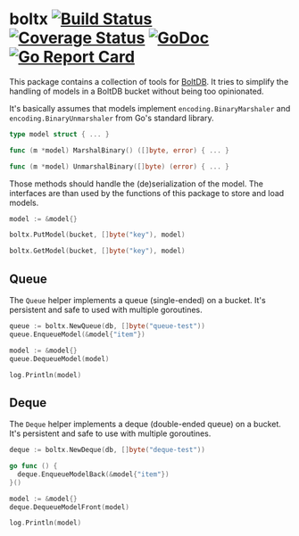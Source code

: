 # boltx [![Build Status](https://travis-ci.org/simia-tech/boltx.svg?branch=master)](https://travis-ci.org/simia-tech/boltx) [![Coverage Status](https://coveralls.io/repos/github/simia-tech/boltx/badge.svg?branch=master)](https://coveralls.io/github/simia-tech/boltx?branch=master) [![GoDoc](https://godoc.org/github.com/simia-tech/boltx?status.svg)](https://godoc.org/github.com/simia-tech/boltx) [![Go Report Card](https://goreportcard.com/badge/github.com/simia-tech/boltx)](https://goreportcard.com/report/github.com/simia-tech/boltx)


This package contains a collection of tools for [BoltDB](https://github.com/boltdb/bolt). It tries to simplify the
handling of models in a BoltDB bucket without being too opinionated.

It's basically assumes that models implement `encoding.BinaryMarshaler` and `encoding.BinaryUnmarshaler` from Go's
standard library.

```go
type model struct { ... }

func (m *model) MarshalBinary() ([]byte, error) { ... }

func (m *model) UnmarshalBinary([]byte) (error) { ... }
```

Those methods should handle the (de)serialization of the model. The interfaces are than used by the functions of
this package to store and load models.

```go
model := &model{}

boltx.PutModel(bucket, []byte("key"), model)

boltx.GetModel(bucket, []byte("key"), model)
```

## Queue

The `Queue` helper implements a queue (single-ended) on a bucket. It's persistent and safe to used with
multiple goroutines.

```go
queue := boltx.NewQueue(db, []byte("queue-test"))
queue.EnqueueModel(&model{"item"})

model := &model{}
queue.DequeueModel(model)

log.Println(model)
```

## Deque

The `Deque` helper implements a deque (double-ended queue) on a bucket. It's persistent and safe to use with
multiple goroutines.

```go
deque := boltx.NewDeque(db, []byte("deque-test"))

go func () {
  deque.EnqueueModelBack(&model{"item"})
}()

model := &model{}
deque.DequeueModelFront(model)

log.Println(model)
```
